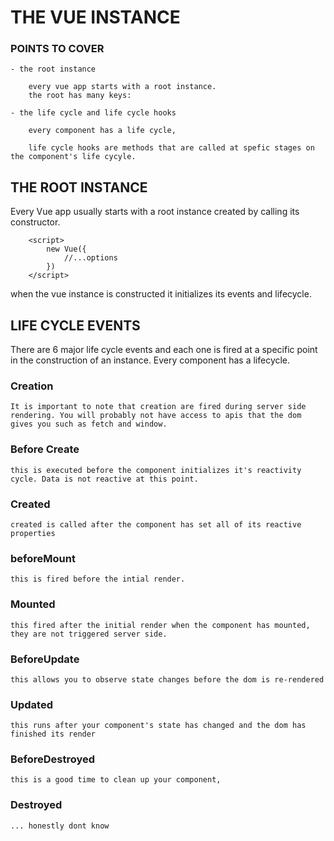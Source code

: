 # THE VUE INSTANCE

### POINTS TO COVER

    - the root instance

        every vue app starts with a root instance.
        the root has many keys: 

    - the life cycle and life cycle hooks

        every component has a life cycle, 

        life cycle hooks are methods that are called at spefic stages on the component's life cycyle.

## THE ROOT INSTANCE

Every Vue app usually starts with a root instance created by calling its constructor.

```
    <script>
        new Vue({
            //...options
        })
    </script>
```

when the vue instance is constructed it initializes its events and lifecycle.

 ## LIFE CYCLE EVENTS

  There are 6 major life cycle events and each one is fired at a specific point in the construction of an instance. Every component has a lifecycle.

 ### Creation 
    
    It is important to note that creation are fired during server side rendering. You will probably not have access to apis that the dom gives you such as fetch and window. 

 ### Before Create

    this is executed before the component initializes it's reactivity cycle. Data is not reactive at this point. 

 ### Created

    created is called after the component has set all of its reactive properties

 ### beforeMount

    this is fired before the intial render.
 
 ### Mounted
    
    this fired after the initial render when the component has mounted, they are not triggered server side. 

 ### BeforeUpdate

    this allows you to observe state changes before the dom is re-rendered
    
 ### Updated

    this runs after your component's state has changed and the dom has finished its render

 ### BeforeDestroyed

    this is a good time to clean up your component, 

 ### Destroyed

    ... honestly dont know
    


